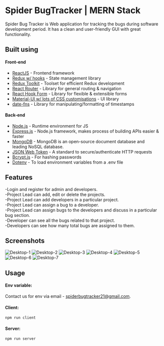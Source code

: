 # Spider BugTracker | MERN Stack
Spider Bug Tracker is Web application for tracking the bugs during software development period. It has a clean and user-friendly GUI with great functionality. 

## Built using

#### Front-end

- [ReactJS](https://reactjs.org/) - Frontend framework
- [Redux w/ hooks](https://redux.js.org/) - State management library
- [Redux Toolkit](https://redux-toolkit.js.org/) - Toolset for efficient Redux development
- [React Router](https://reactrouter.com/) - Library for general routing & navigation
- [React Hook Form](https://react-hook-form.com/) - Library for flexible & extensible forms
- [Material-UI w/ lots of CSS customisations](https://material-ui.com/) - UI library
- [date-fns](https://date-fns.org/) - Library for manipulating/formatting of timestamps

#### Back-end

- [Node.js](https://nodejs.org/en/) - Runtime environment for JS
- [Express.js](https://expressjs.com/) - Node.js framework, makes process of building APIs easier & faster
- [MongoDB](https://www.mongodb.com/) - MongoDB is an open-source document database and leading NoSQL database.
- [JSON Web Token](https://jwt.io/) - A standard to secure/authenticate HTTP requests
- [Bcrypt.js](https://www.npmjs.com/package/bcryptjs) - For hashing passwords
- [Dotenv](https://www.npmjs.com/package/dotenv) - To load environment variables from a .env file

## Features

-Login and register for admin and developers.\
-Project Lead can add, edit or delete the projects.\
-Project Lead can add developers in a particular project.\
-Project Lead can assign a bug to a developer.\
-Project Lead can assign bugs to the developers and discuss in a particular bug section.\
-Developer can see all the bugs related to that project.\
-Developers can see how many total bugs are assigned to them.


## Screenshots

![Desktop-1](https://github.com/clever-developer-club/spider-bug-tracker/blob/main/client/src/Assets/Screenshots/Project%20Details.png)
![Desktop-2](https://github.com/clever-developer-club/spider-bug-tracker/blob/main/client/src/Assets/Screenshots/Add%20Project.png)
![Desktop-3](https://github.com/clever-developer-club/spider-bug-tracker/blob/main/client/src/Assets/Screenshots/Project%20Details.png)
![Desktop-4](https://github.com/clever-developer-club/spider-bug-tracker/blob/main/client/src/Assets/Screenshots/open%20bug.png)
![Desktop-5](https://github.com/clever-developer-club/spider-bug-tracker/blob/main/client/src/Assets/Screenshots/assign%20bug.png)
![Desktop-6](https://github.com/clever-developer-club/spider-bug-tracker/blob/main/client/src/Assets/Screenshots/resolve%20bug.png)
![Desktop-7](https://github.com/clever-developer-club/spider-bug-tracker/blob/main/client/src/Assets/Screenshots/Bug%20Details.png)

## Usage

#### Env variable:

Contact us for env via email - spiderbugtracker21@gmail.com.

#### Client:

```
npm run client
```

#### Server:

```
npm run server
```






